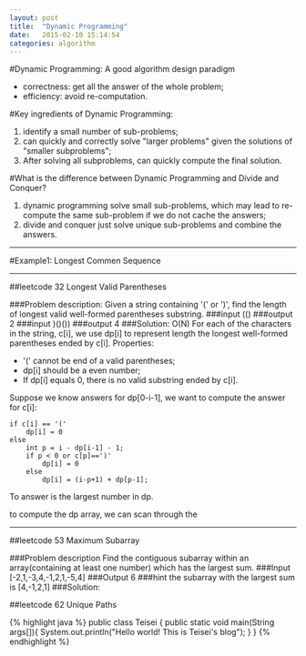 ```yaml
---
layout: post
title:  "Dynamic Programming"
date:   2015-02-10 15:14:54
categories: algorithm
---
```

    
#Dynamic Programming: A good algorithm design paradigm  
+ correctness: get all the answer of the whole problem;  
+ efficiency: avoid re-computation.  


#Key ingredients of Dynamic Programming:   
1. identify a small number of sub-problems;   
2. can quickly and correctly solve "larger problems" given the solutions of "smaller subproblems";   
3. After solving all subproblems, can quickly compute the final solution.   

#What is the difference between Dynamic Programming and Divide and Conquer?   
1. dynamic programming solve small sub-problems, which may lead to re-compute the same sub-problem if we do not cache the answers;   
2. divide and conquer just solve unique sub-problems and combine the answers.   

---
#Example1: Longest Commen Sequence



---
##leetcode 32 Longest Valid Parentheses

###Problem description: 
Given a string containing '(' or ')', find the length of longest valid well-formed parentheses substring.
###input
(()
###output
2
###input
)()())
###output
4
###Solution: O(N)
For each of the characters in the string, c[i], we use dp[i] to represent length the longest well-formed parentheses ended by c[i]. Properties:

* '(' cannot be end of a valid parentheses;
* dp[i] should be a even number;
* If dp[i] equals 0, there is no valid substring ended by c[i].


Suppose we know answers for dp[0-i-1], we want to compute the answer for c[i]:
	
	if c[i] == '('
		dp[i] = 0
	else
		int p = i - dp[i-1] - 1;
		if p < 0 or c[p]==')'
			dp[i] = 0
		else
			dp[i] = (i-p+1) + dp[p-1];
To answer is the largest number in dp.

to compute the dp array, we can scan through the 


---

##leetcode 53 Maximum Subarray

###Problem description
Find the contiguous subarray within an array(containing at least one number) which has the largest sum.
###Input
[-2,1,-3,4,-1,2,1,-5,4]
###Output
6
###hint
the subarray with the largest sum is [4,-1,2,1]
###Solution: 



##leetcode 62 Unique Paths




{% highlight java %}
public class Teisei {
    public static void main(String args[]){
        System.out.println("Hello world! This is Teisei's blog");
    }
}
{% endhighlight %}